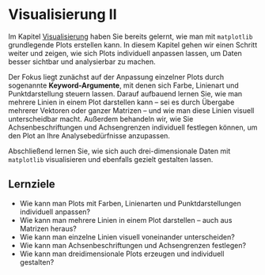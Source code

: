 # Visualisierung II

Im Kapitel [Visualisierung](../../chapter02_basics/visualisierung_intro.md) haben Sie bereits gelernt, wie man mit `matplotlib` grundlegende Plots erstellen kann. In diesem Kapitel gehen wir einen Schritt weiter und zeigen, wie sich Plots individuell anpassen lassen, um Daten besser sichtbar und analysierbar zu machen.

Der Fokus liegt zunächst auf der Anpassung einzelner Plots durch sogenannte **Keyword-Argumente**, mit denen sich Farbe, Linienart und Punktdarstellung steuern lassen. Darauf aufbauend lernen Sie, wie man mehrere Linien in einem Plot darstellen kann – sei es durch Übergabe mehrerer Vektoren oder ganzer Matrizen – und wie man diese Linien visuell unterscheidbar macht. Außerdem behandeln wir, wie Sie Achsenbeschriftungen und Achsengrenzen individuell festlegen können, um den Plot an Ihre Analysebedürfnisse anzupassen.

Abschließend lernen Sie, wie sich auch drei-dimensionale Daten mit `matplotlib` visualisieren und ebenfalls gezielt gestalten lassen.

## Lernziele

- Wie kann man Plots mit Farben, Linienarten und Punktdarstellungen individuell anpassen?
- Wie kann man mehrere Linien in einem Plot darstellen – auch aus Matrizen heraus?
- Wie kann man einzelne Linien visuell voneinander unterscheiden?
- Wie kann man Achsenbeschriftungen und Achsengrenzen festlegen?
- Wie kann man dreidimensionale Plots erzeugen und individuell gestalten?
